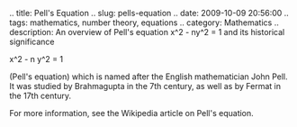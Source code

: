 .. title: Pell's Equation
.. slug: pells-equation
.. date: 2009-10-09 20:56:00
.. tags: mathematics, number theory, equations
.. category: Mathematics
.. description: An overview of Pell's equation x^2 - ny^2 = 1 and its historical significance

x^2 - n y^2 = 1

(Pell's equation) which is named after the English mathematician John Pell. It was studied by Brahmagupta in the 7th century, as well as by Fermat in the 17th century.

For more information, see the Wikipedia article on Pell's equation.
